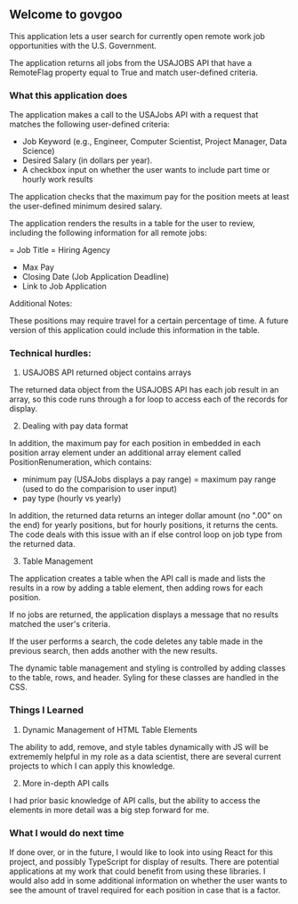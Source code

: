 ## Welcome to govgoo

This application lets a user search for currently open remote work job opportunities with the U.S. Government.

The application returns all jobs from the USAJOBS API that have a RemoteFlag property equal to True and match user-defined criteria.

### What this application does

The application makes a call to the USAJobs API with a request that matches the following user-defined criteria:

- Job Keyword (e.g., Engineer, Computer Scientist, Project Manager, Data Science)
- Desired Salary (in dollars per year).
- A checkbox input on whether the user wants to include part time or hourly work results

The application checks that the maximum pay for the position meets at least the user-defined minimum desired salary.

The application renders the results in a table for the user to review, including the following information for all remote jobs:

= Job Title
= Hiring Agency
- Max Pay
- Closing Date  (Job Application Deadline)
- Link to Job Application

Additional Notes:

These positions may require travel for a certain percentage of time.  A future version of this application could include this information in the table.

### Technical hurdles:

1. USAJOBS API returned object contains arrays

The returned data object from the USAJOBS API has each job result in an array, so this code runs through a for loop to access each of the records for display.

2. Dealing with pay data format

In addition, the maximum pay for each position in embedded in each position array element under an additional array element called PositionRenumeration, which contains:

- minimum pay (USAJobs displays a pay range)
= maximum pay range (used to do the comparision to user input)
- pay type (hourly vs yearly)

In addition, the returned data returns an integer dollar amount (no ".00" on the end) for yearly positions, but for hourly positions, it returns the cents.  The code deals with this issue with an if else control loop on job type from the returned data.

3. Table Management

The application creates a table when the API call is made and lists the results in a row by adding a table element, then adding rows for each position.  

If no jobs are returned, the application displays a message that no results matched the user's criteria.

If the user performs a search, the code deletes any table made in the previous search, then adds another with the new results.

The dynamic table management and styling is controlled by adding classes to the table, rows, and header.  Syling for these classes are handled in the CSS.


### Things I Learned

1.  Dynamic Management of HTML Table Elements

The ability to add, remove, and style tables dynamically with JS will be extrememly helpful in my role as a data scientist, there are several current projects to which I can apply this knowledge.

2.  More in-depth API calls

I had prior basic knowledge of API calls, but the ability to access the elements in more detail was a big step forward for me.


###  What I would do next time

If done over, or in the future, I would like to look into using React for this project, and possibly TypeScript for display of results. There are potential applications at my work that could benefit from using these libraries.  I would also add in some additional information on whether the user wants to see the amount of travel required for each position in case that is a factor.









